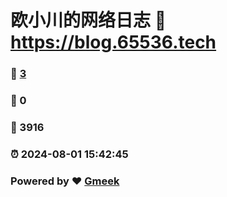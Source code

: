 # 欧小川的网络日志 :link: https://blog.65536.tech 
### :page_facing_up: [3](https://blog.65536.tech/tag.html) 
### :speech_balloon: 0 
### :hibiscus: 3916 
### :alarm_clock: 2024-08-01 15:42:45 
### Powered by :heart: [Gmeek](https://github.com/Meekdai/Gmeek)
